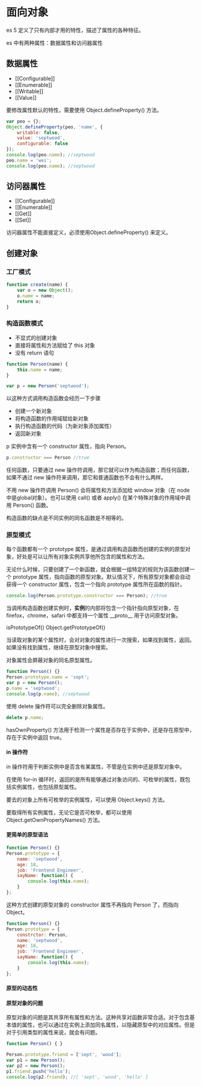 # 面向对象

es 5 定义了只有内部才用的特性，描述了属性的各种特征。

es 中有两种属性：数据属性和访问器属性

## 数据属性

* [[Configurable]]
* [[Enumerable]]
* [[Writable]]
* [[Value]]

要修改属性默认的特性，需要使用 Object.defineProperty() 方法。

``` js
var peo = {};
Object.defineProperty(peo, 'name', {
    writable: false,
    value: 'septwood',
    configurable: false
});
console.log(peo.name); //septwood
peo.name = 'wei';
console.log(peo.name); //septwood
```

## 访问器属性

* [[Configurable]]
* [[Enumerable]]
* [[Get]]
* [[Set]]

访问器属性不能直接定义，必须使用Object.defineProperty() 来定义。

## 创建对象

### 工厂模式

``` js
function create(name) {
    var o = new Object();
    o.name = name;
    return o;
}
```

### 构造函数模式

* 不显式的创建对象
* 直接将属性和方法赋给了 this 对象
* 没有 return 语句

``` js
function Person(name) {
    this.name = name;
}

var p = new Person('septwood');
```

以这种方式调用构造函数会经历一下步骤

* 创建一个新对象
* 将构造函数的作用域赋给新对象
* 执行构造函数的代码（为新对象添加属性）
* 返回新对象

p 实例中含有一个 constructor 属性，指向 Person。

``` js
p.constructor === Person //true
```

任何函数，只要通过 new 操作符调用，那它就可以作为构造函数；而任何函数，如果不通过 new 操作符来调用，那它和普通函数也不会有什么两样。

不用 new 操作符调用 Person() 会将属性和方法添加给 window 对象（在 node 中是global对象）。也可以使用 call() 或者 apply() 在某个特殊对象的作用域中调用 Person() 函数。

构造函数的缺点是不同实例的同名函数是不相等的。

### 原型模式

每个函数都有一个 prototype 属性，是通过调用构造函数而创建的实例的原型对象，好处是可以让所有对象实例共享他所包含的属性和方法。

无论什么时候，只要创建了一个新函数，就会根据一组特定的规则为该函数创建一个 prototype 属性，指向函数的原型对象。默认情况下，所有原型对象都会自动获得一个 constructor 属性，包含一个指向 prototype 属性所在函数的指针。

``` js
console.log(Person.prototype.constructor === Person); //true
```

当调用构造函数创建实例时，**实例**的内部将包含一个指针指向原型对象，在 firefox，chrome，safari 中都支持一个属性 \_\_proto\_\_ 用于访问原型对象。

isPrototypeOf()
Object.getPrototypeOf()

当读取对象的某个属性时，会对对象的属性进行一次搜索，如果找到属性，返回。如果没有找到属性，继续在原型对象中搜索。

对象属性会屏蔽对象的同名原型属性。

``` js
function Person() {}
Person.prototype.name = 'sept';
var p = new Person();
p.name = 'septwood';
console.log(p.name); //septwood
```

使用 delete 操作符可以完全删除对象属性。

``` js
delete p.name;
```

hasOwnProperty() 方法用于检测一个属性是否存在于实例中，还是存在原型中，存在于实例中返回 true。

#### in 操作符

in 操作符用于判断实例中是否含有某属性，不管是在实例中还是原型对象中。

在使用 for-in 循环时，返回的是所有能够通过对象访问的、可枚举的属性，既包括实例属性，也包括原型属性。

要去的对象上所有可枚举的实例属性，可以使用 Object.keys() 方法。

要取得所有实例属性，无论它是否可枚举，都可以使用 Object.getOwnPropertyNames() 方法。

#### 更简单的原型语法

``` js
function Person() {}
Person.prototype = {
    name: 'septwood',
    age: 18,
    job: 'Frontend Engineer',
    sayName: function() {
        console.log(this.name);
    }
};
```

这种方式创建的原型对象的 constructor 属性不再指向 Person 了，而指向 Object。

``` js
function Person() {}
Person.prototype = {
    constrctor: Person,
    name: 'septwood',
    age: 18,
    job: 'Frontend Engineer',
    sayName: function() {
        console.log(this.name);
    }
};
```

#### 原型的动态性

#### 原型对象的问题

原型对象的问题是其共享所有属性和方法。这种共享对函数非常合适。对于包含基本值的属性，也可以通过在实例上添加同名属性，以隐藏原型中的对应属性。但是对于引用类型的属性来说，就会有问题。

``` js
function Person() { }

Person.prototype.friend = ['sept', 'wood'];
var p1 = new Person();
var p2 = new Person();
p1.friend.push('hello');
console.log(p2.friend); //[ 'sept', 'wood', 'hello' ]
```
